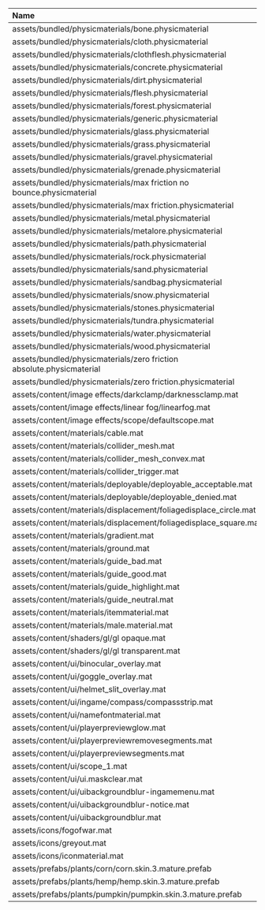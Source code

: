 |Name|
|:-|
|assets/bundled/physicmaterials/bone.physicmaterial|
|assets/bundled/physicmaterials/cloth.physicmaterial|
|assets/bundled/physicmaterials/clothflesh.physicmaterial|
|assets/bundled/physicmaterials/concrete.physicmaterial|
|assets/bundled/physicmaterials/dirt.physicmaterial|
|assets/bundled/physicmaterials/flesh.physicmaterial|
|assets/bundled/physicmaterials/forest.physicmaterial|
|assets/bundled/physicmaterials/generic.physicmaterial|
|assets/bundled/physicmaterials/glass.physicmaterial|
|assets/bundled/physicmaterials/grass.physicmaterial|
|assets/bundled/physicmaterials/gravel.physicmaterial|
|assets/bundled/physicmaterials/grenade.physicmaterial|
|assets/bundled/physicmaterials/max friction no bounce.physicmaterial|
|assets/bundled/physicmaterials/max friction.physicmaterial|
|assets/bundled/physicmaterials/metal.physicmaterial|
|assets/bundled/physicmaterials/metalore.physicmaterial|
|assets/bundled/physicmaterials/path.physicmaterial|
|assets/bundled/physicmaterials/rock.physicmaterial|
|assets/bundled/physicmaterials/sand.physicmaterial|
|assets/bundled/physicmaterials/sandbag.physicmaterial|
|assets/bundled/physicmaterials/snow.physicmaterial|
|assets/bundled/physicmaterials/stones.physicmaterial|
|assets/bundled/physicmaterials/tundra.physicmaterial|
|assets/bundled/physicmaterials/water.physicmaterial|
|assets/bundled/physicmaterials/wood.physicmaterial|
|assets/bundled/physicmaterials/zero friction absolute.physicmaterial|
|assets/bundled/physicmaterials/zero friction.physicmaterial|
|assets/content/image effects/darkclamp/darknessclamp.mat|
|assets/content/image effects/linear fog/linearfog.mat|
|assets/content/image effects/scope/defaultscope.mat|
|assets/content/materials/cable.mat|
|assets/content/materials/collider_mesh.mat|
|assets/content/materials/collider_mesh_convex.mat|
|assets/content/materials/collider_trigger.mat|
|assets/content/materials/deployable/deployable_acceptable.mat|
|assets/content/materials/deployable/deployable_denied.mat|
|assets/content/materials/displacement/foliagedisplace_circle.mat|
|assets/content/materials/displacement/foliagedisplace_square.mat|
|assets/content/materials/gradient.mat|
|assets/content/materials/ground.mat|
|assets/content/materials/guide_bad.mat|
|assets/content/materials/guide_good.mat|
|assets/content/materials/guide_highlight.mat|
|assets/content/materials/guide_neutral.mat|
|assets/content/materials/itemmaterial.mat|
|assets/content/materials/male.material.mat|
|assets/content/shaders/gl/gl opaque.mat|
|assets/content/shaders/gl/gl transparent.mat|
|assets/content/ui/binocular_overlay.mat|
|assets/content/ui/goggle_overlay.mat|
|assets/content/ui/helmet_slit_overlay.mat|
|assets/content/ui/ingame/compass/compassstrip.mat|
|assets/content/ui/namefontmaterial.mat|
|assets/content/ui/playerpreviewglow.mat|
|assets/content/ui/playerpreviewremovesegments.mat|
|assets/content/ui/playerpreviewsegments.mat|
|assets/content/ui/scope_1.mat|
|assets/content/ui/ui.maskclear.mat|
|assets/content/ui/uibackgroundblur-ingamemenu.mat|
|assets/content/ui/uibackgroundblur-notice.mat|
|assets/content/ui/uibackgroundblur.mat|
|assets/icons/fogofwar.mat|
|assets/icons/greyout.mat|
|assets/icons/iconmaterial.mat|
|assets/prefabs/plants/corn/corn.skin.3.mature.prefab|
|assets/prefabs/plants/hemp/hemp.skin.3.mature.prefab|
|assets/prefabs/plants/pumpkin/pumpkin.skin.3.mature.prefab|

